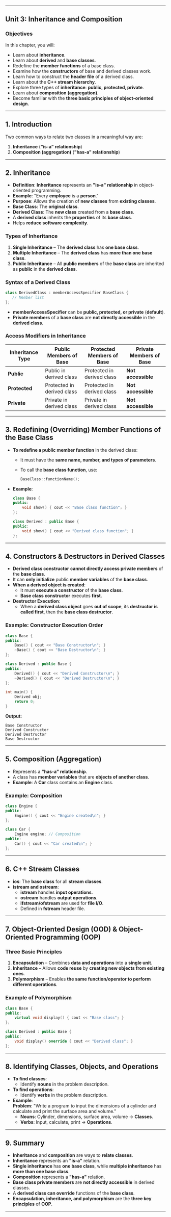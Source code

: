 
---

## **Unit 3: Inheritance and Composition**

### **Objectives**

In this chapter, you will:

- Learn about **inheritance**.
- Learn about **derived** and **base classes**.
- Redefine the **member functions** of a base class.
- Examine how the **constructors** of base and derived classes work.
- Learn how to construct the **header file** of a derived class.
- Learn about the **C++ stream hierarchy**.
- Explore three types of **inheritance**: **public, protected, private**.
- Learn about **composition (aggregation)**.
- Become familiar with the **three basic principles of object-oriented design**.

---

## **1. Introduction**

Two common ways to relate two classes in a meaningful way are:

1. **Inheritance** (**"is-a" relationship**)
2. **Composition (aggregation)** (**"has-a" relationship**)

---

## **2. Inheritance**

- **Definition**: **Inheritance** represents an **"is-a" relationship** in object-oriented programming.
- **Example**: "Every **employee** is a **person**."
- **Purpose**: Allows the creation of **new classes** from **existing classes**.
- **Base Class**: The **original class**.
- **Derived Class**: The **new class** created from a **base class**.
- A **derived class** inherits the **properties** of its **base class**.
- Helps **reduce software complexity**.

### **Types of Inheritance**

1. **Single Inheritance** – The **derived class** has **one base class**.
2. **Multiple Inheritance** – The **derived class** has **more than one base class**.
3. **Public Inheritance** – All **public members** of the **base class** are inherited as **public** in the **derived class**.

### **Syntax of a Derived Class**

```cpp
class DerivedClass : memberAccessSpecifier BaseClass {
   // Member list
};
```

- **memberAccessSpecifier** can be **public, protected, or private** (**default**).
- **Private members** of a **base class** are **not directly accessible** in the **derived class**.

### **Access Modifiers in Inheritance**

|**Inheritance Type**|**Public Members of Base**|**Protected Members of Base**|**Private Members of Base**|
|---|---|---|---|
|**Public**|Public in derived class|Protected in derived class|**Not accessible**|
|**Protected**|Protected in derived class|Protected in derived class|**Not accessible**|
|**Private**|Private in derived class|Private in derived class|**Not accessible**|

---

## **3. Redefining (Overriding) Member Functions of the Base Class**

- **To redefine a public member function** in the derived class:
    - It must have the **same name, number, and types of parameters**.
    - To call the **base class function**, use:
        
        ```cpp
        BaseClass::functionName();
        ```
        
- **Example**:
    
    ```cpp
    class Base {
    public:
        void show() { cout << "Base class function"; }
    };
    
    class Derived : public Base {
    public:
        void show() { cout << "Derived class function"; }
    };
    ```
    

---

## **4. Constructors & Destructors in Derived Classes**

- **Derived class constructor** **cannot directly access private members** of the **base class**.
- It can **only initialize** public **member variables** of the **base class**.
- **When a derived object is created**:
    - It must **execute a constructor** of the **base class**.
    - **Base class constructor** executes **first**.
- **Destructor Execution**:
    - When a **derived class object** goes **out of scope**, its **destructor is called first**, then the **base class destructor**.

### **Example: Constructor Execution Order**

```cpp
class Base {
public:
    Base() { cout << "Base Constructor\n"; }
    ~Base() { cout << "Base Destructor\n"; }
};

class Derived : public Base {
public:
    Derived() { cout << "Derived Constructor\n"; }
    ~Derived() { cout << "Derived Destructor\n"; }
};

int main() {
    Derived obj;
    return 0;
}
```

**Output:**

```
Base Constructor  
Derived Constructor  
Derived Destructor  
Base Destructor  
```

---

## **5. Composition (Aggregation)**

- Represents a **"has-a" relationship**.
- A class has **member variables** that are **objects of another class**.
- **Example**: A **Car** class contains an **Engine** class.

### **Example: Composition**

```cpp
class Engine {
public:
    Engine() { cout << "Engine created\n"; }
};

class Car {
    Engine engine; // Composition
public:
    Car() { cout << "Car created\n"; }
};
```

---

## **6. C++ Stream Classes**

- **ios**: The **base class** for all **stream classes**.
- **istream and ostream**:
    - **istream** handles **input operations**.
    - **ostream** handles **output operations**.
    - **ifstream/ofstream** are used for **file I/O**.
    - Defined in **fstream** header file.

---

## **7. Object-Oriented Design (OOD) & Object-Oriented Programming (OOP)**

### **Three Basic Principles**

1. **Encapsulation** – Combines **data and operations** into a **single unit**.
2. **Inheritance** – Allows **code reuse** by **creating new objects from existing ones**.
3. **Polymorphism** – Enables **the same function/operator to perform different operations**.

### **Example of Polymorphism**

```cpp
class Base {
public:
    virtual void display() { cout << "Base class"; }
};

class Derived : public Base {
public:
    void display() override { cout << "Derived class"; }
};
```

---

## **8. Identifying Classes, Objects, and Operations**

- **To find classes**:
    - Identify **nouns** in the problem description.
- **To find operations**:
    - Identify **verbs** in the problem description.
- **Example**:  
    **Problem**: "Write a program to input the dimensions of a cylinder and calculate and print the surface area and volume."
    - **Nouns**: Cylinder, dimensions, surface area, volume → **Classes**.
    - **Verbs**: Input, calculate, print → **Operations**.

---

## **9. Summary**

- **Inheritance** and **composition** are ways to **relate classes**.
- **Inheritance** represents an **"is-a"** relation.
- **Single inheritance** has **one base class**, while **multiple inheritance** has **more than one base class**.
- **Composition** represents a **"has-a"** relation.
- **Base class private members** are **not directly accessible** in derived classes.
- A **derived class can override** functions of the **base class**.
- **Encapsulation, inheritance, and polymorphism** are the **three key principles** of **OOP**.

---
